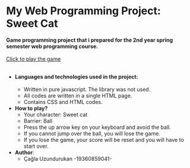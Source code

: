 # My Web Programming Project: Sweet Cat
**Game programming project that i prepared for the 2nd year spring semester web programming course.** </br> </br>
[Click to play the game](http://caglauzundurukan.orgfree.com/) </br></br>
- **Languages and technologies used in the project:** <br> <br>
   - Written in pure javascript. The library was not used. <br>
   - All codes are written in a single HTML page.
   - Contains CSS and HTML codes.
- **How to play?**
    - Your character: Sweet cat <br>
    - Barrier: Ball <br>
    - Press the up arrow key on your keyboard and avoid the ball. <br>
    - If you cannot jump over the ball, you will lose the game.
    - If you lose the game, your score will be reset and you will have to start over. 
 - **Author**:
    - Çağla Uzundurukan   -19360859041-
  

